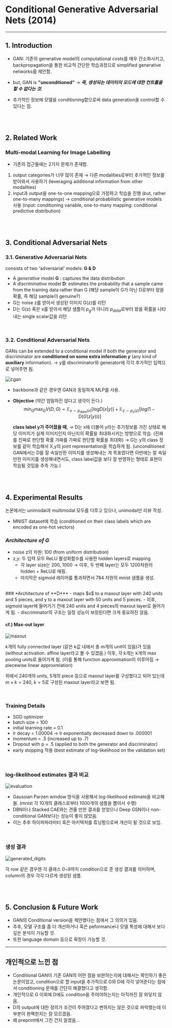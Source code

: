 # Conditional Generative Adversarial Nets (2014)
---


## 1. Introduction
- GAN: 기존의 generative model의 computational costs를 매우 간소화시키고, backpropagation을 통한 비교적 간단한 학습과정으로 simplified generative networks를 제안함.
- but, GAN is **"unconditioned"**
  → ***즉, 생성되는 데이터의 모드에 대한 컨트롤을 할 수 없다는 것.***

- 추가적인 정보에 모델을 conditioning함으로써 data generation을 control할 수 있다는 점.

<br></br>

## 2. Related Work

### Multi-modal Learning for Image Labelling
- 기존의 접근들에는 2가지 문제가 존재함.
1. output categories가 너무 많이 존재
→ 다른 modalities로부터 추가적인 정보를 받아와서 사용하기 (leveraging additional information from other modalities)
2. input과 output을 one-to-one mapping으로 가정하고 학습을 진행 (but, rather one-to-many mappings)
→ conditional probabilistic generative models 사용 (input: conditioning variable, one-to-many mapping: conditional predictive distribution)

<br></br>

## 3. Conditional Adversarial Nets

### 3.1. Generative Adversarial Nets
consists of two 'adversarial' models: **G & D**
- A *generative* model **G** : captures the data distribution
- A *discriminative* model **D**: estimates the probability that a sample came from the training data rather than G (해당 sample이 G가 아닌 D로부터 왔을 확률, 즉 해당 sample이 genuine?)
- G는 noise z를 받아서 생성된 이미지 G(z)를 리턴
- D는 G(z) 혹은 x를 받아서 해당 샘플이 $p_g$가 아니라 $p_{data}$로부터 왔을 확률을 나타내는 single scalar값을 리턴

<br>

### 3.2. Conditional Adversarial Nets
GANs can be extended to a conditional model if both the generator and discriminator are **conditioned on some extra information *y*** (any kind of **auxiliary** information).
→ y를 discriminator와 generator에 각각 추가적인 입력으로 넣어주면 됨.

![cgan](../figures/cgan.png)

- backbone과 같은 경우엔 GAN과 동일하게 MLP를 사용.
- **Objective** (약간 엄밀하진 않다고 생각이 든다.)
  $$ \min_G\max_D V(D, G) = \mathbb{E}_{x\sim p_{data}(x)}[logD(x|y)] + \mathbb{E}_{z\sim p_z(z)}[log(1-D(G(z|y)))] $$

  **class label y가 주어졌을 때**, 
  → D는 x에 더불어 y라는 추가정보를 가진 상태로 해당 이미지가 실제 이미지인지 아닌지의 확률을 최대화시키는 방향으로 학습. (진짜를 진짜로 판단할 확률 가짜를 가짜로 판단할 확률을 최대화)
  → G는 y의 class 정보를 같이 학습해서 X,y의 joint representation을 학습하게 됨. (unconditioned GAN에서는 D를 잘 속일만한 이미지를 생성해내는 게 목표였다면 이번에는 잘 속일만한 이미지를 생성해내면서도, class label값을 보다 잘 반영하는 형태로 표현이 학습될 것임을 추측 가능.)

<br></br>

## 4. Experimental Results
논문에서는 unimodal과 multimodal 모두를 다루고 있으나, unimodal만 리뷰 작성.

- MNIST dataset에 학습 (conditioned on their class labels which are encoded as one-hot vectors)
  <br>
### *Architecture of **G***
  - noise z의 차원: 100 (from uniform distribution)
  - z,y: 두 입력 모두 ReLU 활성화함수를 사용한 hidden layers로 mapping
    - 각 layer size는 200, 1000 → 이후, 두 번째 layer는 모두 1200차원의 hidden + ReLU로 매핑.
    - 마지막은 sigmoid 레이어를 통과하면서 784 차원의 mnist 샘플을 생성.
  <br>
### *Architecture of **D***
  - maps $x$ to a maxout layer with 240 units and 5 pieces, and y to a maxout layer with 50 units and 5 pieces.
  - 이후, sigmoid layer에 들어가기 전에 240 units and 4 pieces의 maxout layer로 들어가게 됨.
  - discriminator의 구조는 일정 성능이 보장된다면 크게 중요하진 않음.
 <br>

####  cf.) Max-out layer
![maxout](../figures/max_out.png)
    
k개의 fully connected layer (같은 k값 내에서 총 m개의 unit이 있음)가 있음 (without activation. affine layer라고 볼 수 있겠음.) 이후, 각 k개는 k개의 max pooling units로 들어가게 됨. (이를 통해 function approximation이 이루어짐 → piecewise linear approxmiation)
    
위에서 240개의 units, 5개의 piece 등으로 maxout layer를 구성했다고 되어 있는데 $m\times k=240$, $k=5$로 구성된 maxout layer라고 보면 됨.

<br>

### Training Details
  - SGD optimizer
  - batch size = 100
  - initial learning rate = 0.1
  - lr decay = 1.00004 → lr exponentially decreased down to .000001
  - momentum = .5 (increased up to .7)
  - Dropout with p = .5 (applied to both the generator and discriminator)
  - early stopping 적용 (best estimate of log-likelihood on the validation set)
<br>

### log-likelihood estimates 결과 비교
  ![evaluation](../figures/evaluation_cgan.png)

  - Gaussian Parzen window 방식을 사용해서 log-likelihood estimate을 비교해봄. (mnist 각 10개의 클래스로부터 1000개의 샘플을 뽑아서 수행)
  - DBN이나 Stacked CAE와는 견줄 만한 결과를 얻었으나 Deep GSN이나 non-conditional GAN보다는 성능이 좋지 않았음.
  - 이는 추후 하이퍼파라미터 혹은 아키텍처를 튜닝함으로써 개선이 될 것으로 보임.
<br>

### 생성 결과
  ![generated_digits](../figures/cgan_generated_digits.png)

각 row 같은 경우엔 각 클래스 0~9까지 condition으로 준 생성 결과를 의미하며, column의 경우 각각 다르게 생성된 샘플.

<br></br>

## 5. Conclusion & Future Work
- GAN의 Conditional version을 제안했다는 점에서 그 의의가 있음.
- 추후, 모델 구조를 좀 더 개선하거나 혹은 peformance나 모델 특성에 대해서 보다 깊은 분석이 가능할 것.
- 또한 language domain 등으로 확장이 가능할 것.

---
## 개인적으로 느낀 점
- Conditional GAN이 기존 GAN의 어떤 점을 보완하는지에 대해서는 확인하기 좋은 논문이었고, condition으로 할 input을 추가적으로 G와 D에 각각 넣어준다는 점에서 conditioning 문제를 간단히 해결했다고 생각함.
- 개인적으로 G 이외에 D에도 condition을 주어야하는지는 아직까진 잘 와닿지 않음.
- D의 output에 대한 정의가 조건이 주어졌다고 변하지는 않은 것으로 파악했는데 이 부분이 완벽한지는 잘 모르겠음.
- 왜 preprint에서 그친 건지 알겠음...